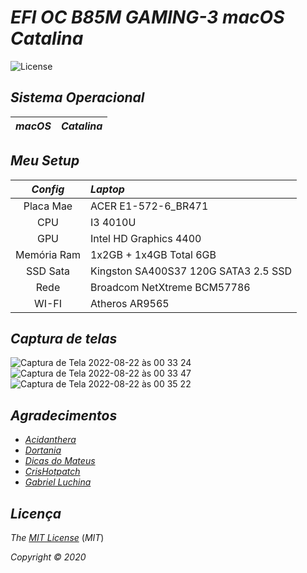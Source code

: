 # *EFI OC B85M GAMING-3 macOS Catalina*

![License](https://img.shields.io/github/license/Gilberto-Mascena/Laptop-Acer-E1-572)

## *Sistema Operacional*

*macOS* | *Catalina*
:---: | :---
  

## *Meu Setup*

*Config* | *Laptop*
:---: | :---
 Placa Mae | ACER E1-572-6_BR471
 CPU | I3 4010U
 GPU | Intel HD Graphics 4400
 Memória Ram | 1x2GB + 1x4GB Total 6GB
 SSD Sata | Kingston SA400S37 120G SATA3 2.5 SSD
 Rede | Broadcom NetXtreme BCM57786
 WI-FI | Atheros AR9565

 ## *Captura de telas*
 
![Captura de Tela 2022-08-22 às 00 33 24](https://user-images.githubusercontent.com/103699861/185834935-b85038dd-c9d0-45cf-ba54-4c65ba1815c0.png)
![Captura de Tela 2022-08-22 às 00 33 47](https://user-images.githubusercontent.com/103699861/185834958-248b77b0-6b24-4daa-8e6a-491e9293b582.png)
![Captura de Tela 2022-08-22 às 00 35 22](https://user-images.githubusercontent.com/103699861/185834964-bd57d1cd-0aaf-4d20-81b7-31dd45014314.png)


 ## *Agradecimentos*

- [*Acidanthera*](https://github.com/acidanthera)
- [*Dortania*](https://dortania.github.io/OpenCore-Install-Guide/config.plist/haswell.html)
- [*Dicas do Mateus*](https://www.youtube.com/c/DicasdoMateus)
- [*CrisHotpatch*](https://t.me/crishotpatch)
- [*Gabriel Luchina*](https://www.youtube.com/c/GabrielLuchina)

## *Licença*

*The* [*MIT License*](https://github.com/Gilberto-Mascena/Laptop-Acer-E1-572/blob/main/LICENSE.md) (*MIT*)

*Copyright :copyright: 2020* 
